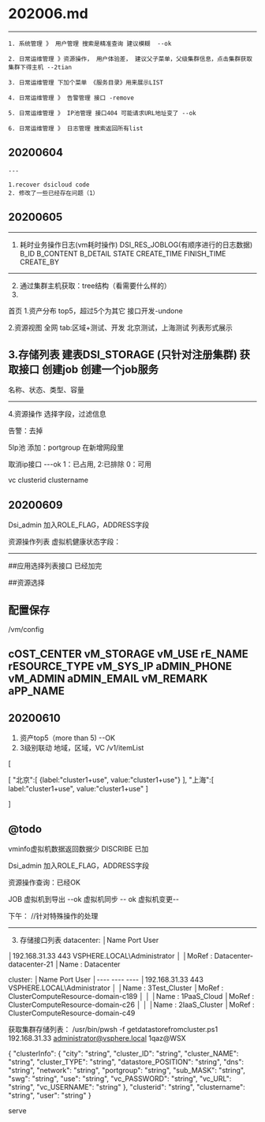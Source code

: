 # 202006.md
---
    1. 系统管理 》 用户管理 搜索是精准查询 建议模糊  --ok

    2. 日常运维管理 》资源操作， 用户体验差， 建议父子菜单，父级集群信息，点击集群获取
    集群下得主机 --2tian

    3. 日常运维管理 下加个菜单 《服务目录》用来展示LIST

    4. 日常运维管理 》 告警管理 接口 -remove

    5. 日常运维管理 》 IP池管理 接口404 可能请求URL地址变了 --ok

    6. 日常运维管理 》 日志管理 搜索返回所有list 

##  20200604
    ---

    1.recover dsicloud code
    2. 修改了一些已经存在问题（1）
##  20200605
----
1) 耗时业务操作日志(vm耗时操作)
DSI_RES_JOBLOG(有顺序进行的日志数据)
B_ID
B_CONTENT
B_DETAIL
STATE
CREATE_TIME
FINISH_TIME
CREATE_BY
-----------------------------------------------------------------
2) 通过集群主机获取：tree结构（看需要什么样的）
3) 


首页
1.资产分布 
top5，超过5个为其它
接口开发-undone

2.资源视图
全网
tab:区域+测试、开发
北京测试，上海测试
列表形式展示

3.存储列表 建表DSI_STORAGE (只针对注册集群)
获取接口
创建job
创建一个job服务
---------------------------------------------------------------------------------------------
名称、状态、类型、容量

---------------------------------------------------------------------------------------------
4.资源操作
选择字段，过滤信息

告警：去掉

5Ip池
添加：portgroup 在新增网段里

取消ip接口 ---ok
1：已占用, 2:已排除 0：可用

vc clusterid clustername

## 20200609
Dsi_admin 加入ROLE_FLAG，ADDRESS字段

资源操作列表
虚拟机健康状态字段：

---------------------------------------------------------------------------------------------
##应用选择列表接口
已经加完


##资源选择

配置保存
----------------------
/vm/config

cOST_CENTER
vM_STORAGE
vM_USE
rE_NAME
rESOURCE_TYPE
vM_SYS_IP
aDMIN_PHONE
vM_ADMIN
aDMIN_EMAIL
vM_REMARK
aPP_NAME
----------------------
## 20200610
1. 资产top5（more than 5) --OK
2. 3级别联动
地域，区域，VC
/v1/itemList 

[

 [
    "北京":[
        {label:"cluster1+use",
        value:"cluster1+use"}
        ],
    "上海":[
        label:"cluster1+use",
        value:"cluster1+use"
       ]

]

@todo
----------------------------------------------------
vminfo虚拟机数据返回数据少
DISCRIBE 已加

Dsi_admin 加入ROLE_FLAG，ADDRESS字段

资源操作查询：已经OK

JOB
虚拟机到导出 --ok
虚拟机同步 -- ok
虚拟机变更--





下午：
//针对特殊操作的处理


----------------------------------------------------

3. 存储接口列表
datacenter:
│Name                           Port  User
    
 │192.168.31.33                  443   VSPHERE.LOCAL\Administrator
 │
 │MoRef : Datacenter-datacenter-21
 │Name  : Datacenter

cluster:
      │Name                           Port  User
 │----                           ----  ----
 │192.168.31.33                  443   VSPHERE.LOCAL\Administrator
 │
 │Name  : 3Test_Cluster
 │MoRef : ClusterComputeResource-domain-c189
 │
 │
 │Name  : 1PaaS_Cloud
 │MoRef : ClusterComputeResource-domain-c26
 │
 │
 │Name  : 2IaaS_Cluster
 │MoRef : ClusterComputeResource-domain-c49


获取集群存储列表：
/usr/bin/pwsh -f getdatastorefromcluster.ps1 192.168.31.33 administrator@vsphere.local 1qaz@WSX 


 {
  "clusterInfo": {
    "city": "string",
    "cluster_ID": "string",
    "cluster_NAME": "string",
    "cluster_TYPE": "string",
    "datastore_POSITION": "string",
    "dns": "string",
    "network": "string",
    "portgroup": "string",
    "sub_MASK": "string",
    "swg": "string",
    "use": "string",
    "vc_PASSWORD": "string",
    "vc_URL": "string",
    "vc_USERNAME": "string"
  },
  "clusterid": "string",
  "clustername": "string",
  "user": "string"
}

serve
